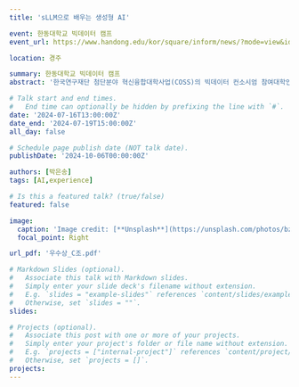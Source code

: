 ```yaml
---
title: 'sLLM으로 배우는 생성형 AI'

event: 한동대학교 빅데이터 캠프
event_url: https://www.handong.edu/kor/square/inform/news/?mode=view&id=49819&group=0

location: 경주

summary: 한동대학교 빅데이터 캠프
abstract: '한국연구재단 첨단분야 혁신융합대학사업(COSS)의 빅데이터 컨소시엄 참여대학인 한동대학교 빅데이터 사업단이 2024 여름 한동대학교 빅데이터 캠프를 성공적으로 마쳤다. 이번 캠프는 7월 16일부터 19일까지 3박 4일간 경주 켄신턴리조트에서 진행되었다.'

# Talk start and end times.
#   End time can optionally be hidden by prefixing the line with `#`.
date: '2024-07-16T13:00:00Z'
date_end: '2024-07-19T15:00:00Z'
all_day: false

# Schedule page publish date (NOT talk date).
publishDate: '2024-10-06T00:00:00Z'

authors: [박은송]
tags: [AI,experience]

# Is this a featured talk? (true/false)
featured: false

image:
  caption: 'Image credit: [**Unsplash**](https://unsplash.com/photos/bzdhc5b3Bxs)'
  focal_point: Right

url_pdf: '우수상_C조.pdf'

# Markdown Slides (optional).
#   Associate this talk with Markdown slides.
#   Simply enter your slide deck's filename without extension.
#   E.g. `slides = "example-slides"` references `content/slides/example-slides.md`.
#   Otherwise, set `slides = ""`.
slides:

# Projects (optional).
#   Associate this post with one or more of your projects.
#   Simply enter your project's folder or file name without extension.
#   E.g. `projects = ["internal-project"]` references `content/project/deep-learning/index.md`.
#   Otherwise, set `projects = []`.
projects:
---
```


